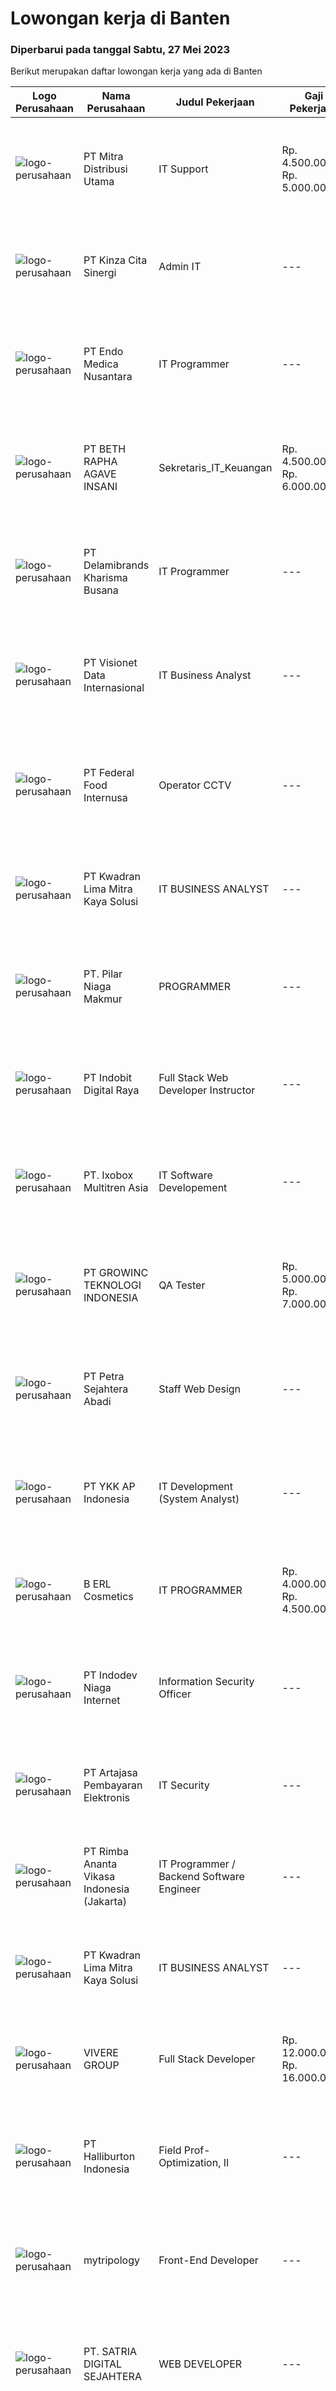
  # Lowongan kerja di Banten

  ### Diperbarui pada tanggal Sabtu, 27 Mei 2023

  Berikut merupakan daftar lowongan kerja yang ada di Banten

  |Logo Perusahaan | Nama Perusahaan | Judul Pekerjaan | Gaji Pekerjaan | Lokasi | Deskripsi | Tanggal diunggah | Pranala |
  | -------------- | --------------- | --------------- | --------- | --------- | -------------- | ------- | ----------- |
  |![logo-perusahaan](https://image-service-cdn.seek.com.au/e1f65fabafd3ef0b79b080d9cefa7cf1b5c0d6d5/ee4dce1061f3f616224767ad58cb2fc751b8d2dc)|PT Mitra Distribusi Utama|IT Support|Rp. 4.500.000-Rp. 5.000.000|Tangerang|Kualifikasi: Terbiasa menjadi customer service Bisa mengetik dengan cepat Mempunyai pengalaman sebagai help desk Mengerti mengenai dasar membuat...|Jumat, 26 Mei 2023|https://www.jobstreet.co.id/id/job/it-support-4349756?token=0~8ca9a35b-6c40-41e9-8879-8df8671003a1&sectionRank=1&jobId=jobstreet-id-job-4349756|
|![logo-perusahaan](https://image-service-cdn.seek.com.au/4b14c802add7878b5a0327f138a9b5f292a2e27a/ee4dce1061f3f616224767ad58cb2fc751b8d2dc)|PT Kinza Cita Sinergi|Admin IT|---|Banten|ADMIN ITJobdesk : Maintain hardware dan software di toko dan di kantor Melakukan Stock Opname ( Audit ) Inventory dan Asset. Persyaratan : S1 Ilmu...|Jumat, 26 Mei 2023|https://www.jobstreet.co.id/id/job/admin-it-4349735?token=0~8ca9a35b-6c40-41e9-8879-8df8671003a1&sectionRank=2&jobId=jobstreet-id-job-4349735|
|![logo-perusahaan](https://image-service-cdn.seek.com.au/5a895f0e65dd1d0e418e3eaece27e59eee059f2b/ee4dce1061f3f616224767ad58cb2fc751b8d2dc)|PT Endo Medica Nusantara|IT Programmer|---|Tangerang|- Melakukan perencanaan dan merancang struktur hingga tampilan program - Mengelola sistem database - Melakukan maintenance sistem operasi - Mengelola...|Jumat, 26 Mei 2023|https://www.jobstreet.co.id/id/job/it-programmer-1035932975?token=0~8ca9a35b-6c40-41e9-8879-8df8671003a1&sectionRank=3&jobId=jobstreet-id-job-1035932975|
|![logo-perusahaan](https://image-service-cdn.seek.com.au/ac89147cba78778c837809fb7da2306cdac7fae0/ee4dce1061f3f616224767ad58cb2fc751b8d2dc)|PT BETH RAPHA AGAVE INSANI|Sekretaris_IT_Keuangan|Rp. 4.500.000-Rp. 6.000.000|Tangerang|Mengerti IT software : AccurateSiap memimpin project - keliling pulau jawaMengerti microsoft officeSekretaris direkturDapat mengendarai mobil dan...|Jumat, 26 Mei 2023|https://www.jobstreet.co.id/id/job/sekretaris_it_keuangan-4338269?token=0~8ca9a35b-6c40-41e9-8879-8df8671003a1&sectionRank=4&jobId=jobstreet-id-job-4338269|
|![logo-perusahaan](https://image-service-cdn.seek.com.au/fbaef61f1f301b5c2a61abcb631cdc998ff60422/ee4dce1061f3f616224767ad58cb2fc751b8d2dc)|PT Delamibrands Kharisma Busana|IT Programmer|---|Tangerang|Responsibilities : System Development &amp; Implementation Backup and recovery system Troubleshooting Requirements : Minimum Diploma / Bachelor degree...|Jumat, 26 Mei 2023|https://www.jobstreet.co.id/id/job/it-programmer-4338182?token=0~8ca9a35b-6c40-41e9-8879-8df8671003a1&sectionRank=5&jobId=jobstreet-id-job-4338182|
|![logo-perusahaan](https://image-service-cdn.seek.com.au/84d23b3586ee4efd70ea62878095fcc6b1639e33/ee4dce1061f3f616224767ad58cb2fc751b8d2dc)|PT Visionet Data Internasional|IT Business Analyst|---|Tangerang|Job description &amp; requirementsJob Descriptions: Gather insight from corporate executive about business needs and future growth Ensure applications...|Jumat, 26 Mei 2023|https://www.jobstreet.co.id/id/job/it-business-analyst-1035773391?token=0~8ca9a35b-6c40-41e9-8879-8df8671003a1&sectionRank=6&jobId=jobstreet-id-job-1035773391|
|![logo-perusahaan](https://image-service-cdn.seek.com.au/7fac304b14305d6709ce26a820c06a2143be6be4/ee4dce1061f3f616224767ad58cb2fc751b8d2dc)|PT Federal Food Internusa|Operator CCTV|---|Cikupa|APAKAH ANDA SEORANG YANG KRITIS, KOMUNIKATIF DAN TEGAS?Jadilah OPERATOR CCTV di PT. FEDERAL FOOD INTERNUSA hanya jika anda: Menguasai penggunaan...|Jumat, 26 Mei 2023|https://www.jobstreet.co.id/id/job/operator-cctv-4349615?token=0~8ca9a35b-6c40-41e9-8879-8df8671003a1&sectionRank=7&jobId=jobstreet-id-job-4349615|
|![logo-perusahaan](https://image-service-cdn.seek.com.au/983d0f516a9f0a56ffae27149e7e722efc450933/ee4dce1061f3f616224767ad58cb2fc751b8d2dc)|PT Kwadran Lima Mitra Kaya Solusi|IT BUSINESS ANALYST|---|Banten|Education minimum: Bachelor Degree in Computer Science or Information Technology 2 years of experience as business analyst IPK minimum 3.00 from...|Jumat, 26 Mei 2023|https://www.jobstreet.co.id/id/job/it-business-analyst-1035555777?token=0~8ca9a35b-6c40-41e9-8879-8df8671003a1&sectionRank=8&jobId=jobstreet-id-job-1035555777|
|![logo-perusahaan](https://image-service-cdn.seek.com.au/455e55feee060a36a3d21b966edb02f07cfcd639/ee4dce1061f3f616224767ad58cb2fc751b8d2dc)|PT. Pilar Niaga Makmur|PROGRAMMER|---|Tangerang|Apakah anda mencari tantangan baru sebagai seorang programmer? Kami saat ini sedang mencari programmer berkualitas untuk bergabung dalam tim kami yang...|Jumat, 26 Mei 2023|https://www.jobstreet.co.id/id/job/programmer-4338104?token=0~8ca9a35b-6c40-41e9-8879-8df8671003a1&sectionRank=9&jobId=jobstreet-id-job-4338104|
|![logo-perusahaan](https://image-service-cdn.seek.com.au/50a600465d93b49fcc3239acb81b0c453ba95dad/ee4dce1061f3f616224767ad58cb2fc751b8d2dc)|PT Indobit Digital Raya|Full Stack Web Developer Instructor|---|Tangerang|Job description &amp; requirementsJob descriptionAt Bitlabs we aim to transform lives through work-relevant Learning in Digital and Data. We teach...|Jumat, 26 Mei 2023|https://www.jobstreet.co.id/id/job/full-stack-web-developer-instructor-1035794339?token=0~8ca9a35b-6c40-41e9-8879-8df8671003a1&sectionRank=10&jobId=jobstreet-id-job-1035794339|
|![logo-perusahaan](https://image-service-cdn.seek.com.au/84025c6b69f48d3599605d8b6a22ae3cf04c4acd/ee4dce1061f3f616224767ad58cb2fc751b8d2dc)|PT. Ixobox Multitren Asia|IT Software Developement|---|Tangerang|Mengembangkan aplikasi berbasis web. Memantau dan memelihara sistem serta jaringan komputer. Memiliki kemampuan Instalasi dan Troubleshootinguntuk...|Kamis, 25 Mei 2023|https://www.jobstreet.co.id/id/job/it-software-developement-4335873?token=0~8ca9a35b-6c40-41e9-8879-8df8671003a1&sectionRank=11&jobId=jobstreet-id-job-4335873|
|![logo-perusahaan](https://image-service-cdn.seek.com.au/81bc8ed847d64ee551bbb9acf5ab030a634e0ae6/ee4dce1061f3f616224767ad58cb2fc751b8d2dc)|PT GROWINC TEKNOLOGI INDONESIA|QA Tester|Rp. 5.000.000-Rp. 7.000.000|Tangerang|Membuat daftar pengecekan produk dan fitur Melakukan pengecekan produk dan fitur Membuat dokumentasi ketidasesuiian pada produk dan fitur dan...|Jumat, 26 Mei 2023|https://www.jobstreet.co.id/id/job/qa-tester-4349640?token=0~8ca9a35b-6c40-41e9-8879-8df8671003a1&sectionRank=12&jobId=jobstreet-id-job-4349640|
|![logo-perusahaan](https://image-service-cdn.seek.com.au/3bc4b9507c2a854975161feec34037cfd37796f1/ee4dce1061f3f616224767ad58cb2fc751b8d2dc)|PT Petra Sejahtera Abadi|Staff Web Design|---|Tangerang|Kami membutuhkan WEB DESIGN untuk melanjutkan pekerjaan rutinitas operasional kami seperti : Web Internal , Web E-Commerce dan social media...|Kamis, 25 Mei 2023|https://www.jobstreet.co.id/id/job/staff-web-design-4348333?token=0~8ca9a35b-6c40-41e9-8879-8df8671003a1&sectionRank=13&jobId=jobstreet-id-job-4348333|
|![logo-perusahaan](https://image-service-cdn.seek.com.au/acca666892fd341ca8b565b4893aaa69032ff355/ee4dce1061f3f616224767ad58cb2fc751b8d2dc)|PT YKK AP Indonesia|IT Development (System Analyst)|---|Tangerang|Job Description : Develops a project IT system (vendor management, control schedule, IT documentation, and testing project) Perform analysis,...|Kamis, 25 Mei 2023|https://www.jobstreet.co.id/id/job/it-development-system-analyst-4347594?token=0~8ca9a35b-6c40-41e9-8879-8df8671003a1&sectionRank=14&jobId=jobstreet-id-job-4347594|
|![logo-perusahaan](https://image-service-cdn.seek.com.au/0e23f6c2a54205eeaee24b4054352383e5bb9be1/ee4dce1061f3f616224767ad58cb2fc751b8d2dc)|B ERL Cosmetics|IT PROGRAMMER|Rp. 4.000.000-Rp. 4.500.000|Banten|Kualifikasi: Terbiasa dengan pemrograman React Native &amp; React JS untuk pengembangan aplikasi Mobile UI-UX Terbiasa dengan HTML, CSS, JavaScript,...|Kamis, 25 Mei 2023|https://www.jobstreet.co.id/id/job/it-programmer-4327787?token=0~8ca9a35b-6c40-41e9-8879-8df8671003a1&sectionRank=15&jobId=jobstreet-id-job-4327787|
|![logo-perusahaan](https://image-service-cdn.seek.com.au/f074cabbaa6050e58e0b035af161ff14f87b92a6/ee4dce1061f3f616224767ad58cb2fc751b8d2dc)|PT Indodev Niaga Internet|Information Security Officer|---|Tangerang|Job description &amp; requirementsWe are looking for an agile Information Security Officer who is establishing and improving a set of ICT business...|Jumat, 26 Mei 2023|https://www.jobstreet.co.id/id/job/information-security-officer-1035946972?token=0~8ca9a35b-6c40-41e9-8879-8df8671003a1&sectionRank=16&jobId=jobstreet-id-job-1035946972|
|![logo-perusahaan](https://image-service-cdn.seek.com.au/55aded1287383eeeb6207d2664b4836add413aaf/ee4dce1061f3f616224767ad58cb2fc751b8d2dc)|PT Artajasa Pembayaran Elektronis|IT Security|---|Tangerang|Deskripsi Pekerjaan : Mengelola perangkat IT Security (Security Device Management) Kualifikasi : Pendidikan minimal S1 jurusan Teknik Informatika /...|Rabu, 24 Mei 2023|https://www.jobstreet.co.id/id/job/it-security-4346680?token=0~8ca9a35b-6c40-41e9-8879-8df8671003a1&sectionRank=17&jobId=jobstreet-id-job-4346680|
|![logo-perusahaan](https://image-service-cdn.seek.com.au/464029faeccfea3093c3c471cc16eabdeae833ad/ee4dce1061f3f616224767ad58cb2fc751b8d2dc)|PT Rimba Ananta Vikasa Indonesia (Jakarta)|IT Programmer / Backend Software Engineer|---|Jakarta Utara|Job Requirement : At least 1 Year(s) of working experience in the related field is required for this position. Preferably Supervisor/Coordinator...|Kamis, 25 Mei 2023|https://www.jobstreet.co.id/id/job/it-programmer-backend-software-engineer-4347943?token=0~8ca9a35b-6c40-41e9-8879-8df8671003a1&sectionRank=18&jobId=jobstreet-id-job-4347943|
|![logo-perusahaan](https://image-service-cdn.seek.com.au/c01242fe4e8e9c067ea4c8b81e3dbae691cb72c5/ee4dce1061f3f616224767ad58cb2fc751b8d2dc)|PT Kwadran Lima Mitra Kaya Solusi|IT BUSINESS ANALYST|---|Banten|Education minimum: Bachelor Degree in Computer Science or Information Technology 2 years of experience as business analyst IPK minimum 3.00 from...|Kamis, 25 Mei 2023|https://www.jobstreet.co.id/id/job/it-business-analyst-1035769791?token=0~8ca9a35b-6c40-41e9-8879-8df8671003a1&sectionRank=19&jobId=jobstreet-id-job-1035769791|
|![logo-perusahaan](https://image-service-cdn.seek.com.au/4516df472223fe91ad241b20c023762f74562555/ee4dce1061f3f616224767ad58cb2fc751b8d2dc)|VIVERE GROUP|Full Stack Developer|Rp. 12.000.000-Rp. 16.000.000|Tangerang|Job Responsible :- Contribute in all phases of the development life cycle (concepts, design, test, release) - Understand customer needs and...|Jumat, 26 Mei 2023|https://www.jobstreet.co.id/id/job/full-stack-developer-4338023?token=0~8ca9a35b-6c40-41e9-8879-8df8671003a1&sectionRank=20&jobId=jobstreet-id-job-4338023|
|![logo-perusahaan](https://image-service-cdn.seek.com.au/0ea7c832122562faa6d303b9510cf6fb21d66209/ee4dce1061f3f616224767ad58cb2fc751b8d2dc)|PT Halliburton Indonesia|Field Prof-Optimization, II|---|Tangerang|Date:  Apr 28, 2023Tangerang Selatan, BT, ID, 15314We are looking for the right people — people who want to innovate, achieve, grow and lead. We...|Jumat, 26 Mei 2023|https://www.jobstreet.co.id/id/job/field-prof-optimization-ii-1035555546?token=0~8ca9a35b-6c40-41e9-8879-8df8671003a1&sectionRank=21&jobId=jobstreet-id-job-1035555546|
|![logo-perusahaan](https://i.ibb.co/sqvTCh9/112815900-stock-vector-no-image-available-icon-flat-vector.webp)|mytripology|Front-End Developer|---|Tangerang|Job description &amp; requirementsMain Responsibilities: Working with IT team to create stable, compact/effective, secure, and impressive website...|Jumat, 26 Mei 2023|https://www.jobstreet.co.id/id/job/front-end-developer-1035825229?token=0~8ca9a35b-6c40-41e9-8879-8df8671003a1&sectionRank=22&jobId=jobstreet-id-job-1035825229|
|![logo-perusahaan](https://image-service-cdn.seek.com.au/8eb3d102389f9bbe1185a807e31c01bbfe4086fe/ee4dce1061f3f616224767ad58cb2fc751b8d2dc)|PT. SATRIA DIGITAL SEJAHTERA|WEB DEVELOPER|---|Banten|PT. SATRIA DIGITAL SEJAHTERA membuka lowongan kerja untuk mengisi posisi sebagai Web Developer untuk Build and Update Internal Application (Web...|Jumat, 26 Mei 2023|https://www.jobstreet.co.id/id/job/web-developer-1035674928?token=0~8ca9a35b-6c40-41e9-8879-8df8671003a1&sectionRank=23&jobId=jobstreet-id-job-1035674928|
|![logo-perusahaan](https://image-service-cdn.seek.com.au/89cc9e633e8c723563f101469b1caf680f3f6200/ee4dce1061f3f616224767ad58cb2fc751b8d2dc)|PT Sigmantara Alfindo|Data Analyst|---|Tangerang|Job Summary : Gathering data from business unit and analyze monthly business performance and provide necessary feedback to management. Initiate and or...|Kamis, 25 Mei 2023|https://www.jobstreet.co.id/id/job/data-analyst-4347505?token=0~8ca9a35b-6c40-41e9-8879-8df8671003a1&sectionRank=24&jobId=jobstreet-id-job-4347505|
|![logo-perusahaan](https://image-service-cdn.seek.com.au/7599cb5e2c284be4bbf0dea574d11df9331b4fdb/ee4dce1061f3f616224767ad58cb2fc751b8d2dc)|PT Xapiens Teknologi Indonesia|Odoo Technical|---|Tangerang|Job description &amp; requirementsKey Responsibilities1. Create addon, workflow, interface, modification, printout, report for Odoo;2. Routinely test...|Jumat, 26 Mei 2023|https://www.jobstreet.co.id/id/job/odoo-technical-1035839786?token=0~8ca9a35b-6c40-41e9-8879-8df8671003a1&sectionRank=25&jobId=jobstreet-id-job-1035839786|
|![logo-perusahaan](https://image-service-cdn.seek.com.au/f490edce533aadf87f58ecd69e107594ddf6a509/ee4dce1061f3f616224767ad58cb2fc751b8d2dc)|PT Purwadhika Kirana Nusantara|Web Development Lecturer - BSD|---|Tangerang|Job description &amp; requirementsPurwadhika is now looking for Full Stack Web Development Lecturer who wants to join our team and grow with us. If...|Jumat, 26 Mei 2023|https://www.jobstreet.co.id/id/job/web-development-lecturer-bsd-1035809397?token=0~8ca9a35b-6c40-41e9-8879-8df8671003a1&sectionRank=26&jobId=jobstreet-id-job-1035809397|
|![logo-perusahaan](https://i.ibb.co/sqvTCh9/112815900-stock-vector-no-image-available-icon-flat-vector.webp)|mytripology|Back-End Developer|---|Tangerang|Job description &amp; requirementsMain Responsibilities: Collaborating with Front-end Developers and Product Manager to establish objectives and...|Jumat, 26 Mei 2023|https://www.jobstreet.co.id/id/job/back-end-developer-1035825185?token=0~8ca9a35b-6c40-41e9-8879-8df8671003a1&sectionRank=27&jobId=jobstreet-id-job-1035825185|
|![logo-perusahaan](https://image-service-cdn.seek.com.au/c01242fe4e8e9c067ea4c8b81e3dbae691cb72c5/ee4dce1061f3f616224767ad58cb2fc751b8d2dc)|PT Kwadran Lima Mitra Kaya Solusi|DEVOPS ENGINEER|---|Banten|Education minimum: Bachelor Degree in Computer Science or Information Technology, minimum IPK: 3.00 Minimum 2 years of working experience Solid...|Jumat, 26 Mei 2023|https://www.jobstreet.co.id/id/job/devops-engineer-1035773084?token=0~8ca9a35b-6c40-41e9-8879-8df8671003a1&sectionRank=28&jobId=jobstreet-id-job-1035773084|
|![logo-perusahaan](https://image-service-cdn.seek.com.au/70da9ce50f262e3c42ef7920a0d4297647ee2c10/ee4dce1061f3f616224767ad58cb2fc751b8d2dc)|PT. AEON Indonesia|IT Data Engineer|---|Tangerang|Qualification Bachelor's degree in computer science or information technology, or equivalent experience Minimum 3-5 years or more working experience...|Rabu, 24 Mei 2023|https://www.jobstreet.co.id/id/job/it-data-engineer-4346231?token=0~8ca9a35b-6c40-41e9-8879-8df8671003a1&sectionRank=29&jobId=jobstreet-id-job-4346231|
|![logo-perusahaan](https://image-service-cdn.seek.com.au/f28fa859f5feec90ea19f36e95bee169b721ad44/ee4dce1061f3f616224767ad58cb2fc751b8d2dc)|PT Sinar Rasa Abadi|IT - Fullstack Developer|---|Tangerang|Job Description :• Develop front-end application programs• Develop back-end application programs• Creating servers and databases• Complete projects...|Kamis, 25 Mei 2023|https://www.jobstreet.co.id/id/job/it-fullstack-developer-4336512?token=0~8ca9a35b-6c40-41e9-8879-8df8671003a1&sectionRank=30&jobId=jobstreet-id-job-4336512|


  [Kembali ke daftar lowongan kerja 🔙](../README.md#daftar-lowongan-kerja)
  